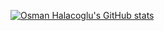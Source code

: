 [![Osman Halacoglu's GitHub stats](https://github-readme-stats.vercel.app/api?username=halacoglu&theme=vision-friendly-dark&count_private=true&include_all_commits=true&show_icons=true)](https://github.com/anuraghazra/github-readme-stats)
